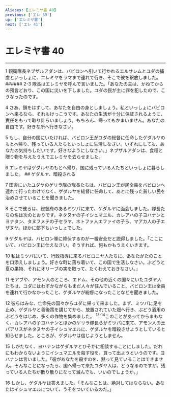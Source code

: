 ```yaml
---
Aliases: [エレミヤ書 40]
previous: ['エレ 39']
up: ['エレミヤ書']
next: ['エレ 41']
---
```

# エレミヤ書 40

***




1 
親衛隊長ネブザルアダンは、バビロンへ引いて行かれるエルサレムとユダの捕虜といっしょに、エレミヤをラマまで連れて行き、そこで彼を釈放しました。 ###### 2-3 隊長はエレミヤを呼んで言いました。「あなたの主は、かねてからの預言どおり、この国に災いを下しました。ユダの民が主に罪を犯したので、こうなったのです。 



4 
さあ、鎖をはずして、あなたを自由の身としましょう。私といっしょにバビロンへ来るなら、それもけっこうです。あなたの生活が十分に保証されるように、責任をもって取り計らいましょう。もちろん、帰ってもかまいません。あなたの自由です。好きな所へ行きなさい。 



5 
もし、自分の国にいたければ、バビロン王がユダの総督に任命したゲダルヤのもとへ帰り、残っている人たちといっしょに生活しなさい。いずれにしても、あなたの気持ちしだいです。好きなようにしなさい。」ネブザルアダンは、食糧と贈り物を与えたうえでエレミヤを去らせました。 



6 
エレミヤはゲダルヤのもとへ帰り、国に残っている人たちといっしょに暮らしました。 ## ゲダルヤ、暗殺される 



7 
田舎にいたユダヤのゲリラ隊の隊長たちは、バビロン王が民全員をバビロンへ連れて行ったわけでなく、ゲダルヤを総督に任命して、あとに残った貧しい民を治めさせていることを聞きました。 



8 
そこで彼らは、総督府のあるミツパに来て、ゲダルヤに面会しました。隊長たちの名は次のとおりです。ネタヌヤの子イシュマエル、カレアハの子ヨハナンとヨナタン、タヌフメテの子セラヤ、ネトファ人エファイの子ら、マアカ人の子エザヌヤ。ほかに部下もいっしょでした。 



9 
ゲダルヤは、バビロン軍に降伏するのが一番安全だと説得しました。「ここにいて、バビロン王に仕えなさい。そうすれば、何もかもうまくいきます。 



10 
私はミツパにいて、行政指導に来るバビロニヤ人たちに、あなたがたのことを口添えしましょう。好きな町に落ち着いて、この国で生活しなさい。ぶどうと夏の果物、それにオリーブの実を取って、たくわえておきなさい。」 



11 
モアブや、アモン人のところ、エドム、その他の近くの国々にいたユダヤ人たちは、ユダにはわずかながらもまだ人々が住んでいること、バビロン王は全員を連れて行かなかったこと、ゲダルヤが総督になったことなどを聞きました。 



12 
彼らはみな、亡命先の国々からユダに帰って来ました。まず、ミツパに足を止め、ゲダルヤと善後策を講じてから、放置されていた畑へ行き、ぶどう酒用のぶどうをはじめ、多くの作物を集めました。 <sup class="versenum">13-14</sup>このことがあってからまもなく、カレアハの子ヨハナンとほかのゲリラ隊長らがミツパに来て、アモン人の王バアリスがネタヌヤの子イシュマエルに、ゲダルヤを暗殺させようとしていると知らせました。ところが、ゲダルヤは信じようとしません。 



15 
しかたなく、ヨハナンはゲダルヤとひそかに相談することにしました。だれにもわからないようにイシュマエルを殺す役を、買って出ようというのです。ヨハナンは言いました。「彼があなたを殺すのを、黙って見ていることはできません。そんなことになったら、国へ帰って来たユダヤ人は、どうなるのですか。残っている人たちが散り散りになって滅んでも、いいのでしょうか。」 



16 
しかし、ゲダルヤは答えました。「そんなことは、絶対してはならない。あなたはイシュマエルについて、うそをついているのだ。」
